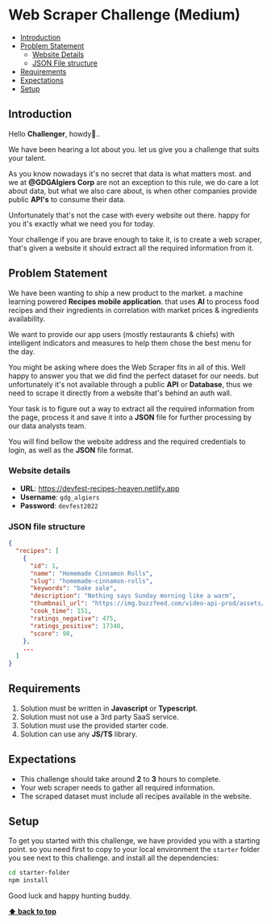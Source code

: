 # Web Scraper Challenge (Medium) <!-- omit in toc -->

- [Introduction](#introduction)
- [Problem Statement](#problem-statement)
  - [Website Details](#website-details)
  - [JSON File structure](#json-file-structure)
- [Requirements](#requirements)
- [Expectations](#expectations)
- [Setup](#setup)

## Introduction

Hello **Challenger**, howdy👋..

We have been hearing a lot about you. let us give you a challenge that suits your talent.

As you know nowadays it's no secret that data is what matters most. and we at **@GDGAlgiers Corp** are not an exception to this rule, we do care a lot about data, but what we also care about, is when other companies provide public **API's** to consume their data.

Unfortunately that's not the case with every website out there. happy for you it's exactly what we need you for today.

Your challenge if you are brave enough to take it, is to create a web scraper, that's given a website it should extract all the required information from it.

## Problem Statement

We have been wanting to ship a new product to the market. a machine learning powered **Recipes mobile application**. that uses **AI** to process food recipes and their ingredients in correlation with market prices & ingredients availability.

We want to provide our app users (mostly restaurants & chiefs) with intelligent indicators and measures to help them chose the best menu for the day.

You might be asking where does the Web Scraper fits in all of this.
Well happy to answer you that we did find the perfect dataset for our needs. but unfortunately it's not available through a public **API** or **Database**, thus we need to scrape it directly from a website that's behind an auth wall.

Your task is to figure out a way to extract all the required information from the page, process it and save it into a **JSON** file for further processing by our data analysts team.

You will find bellow the website address and the required credentials to login, as well as the **JSON** file format.

### Website details

- **URL**: <https://devfest-recipes-heaven.netlify.app>
- **Username**: `gdg_algiers`
- **Password**: `devfest2022`

### JSON file structure

```json
{
  "recipes": [
    {
      "id": 1,
      "name": "Homemade Cinnamon Rolls",
      "slug": "homemade-cinnamon-rolls",
      "keywords": "bake sale",
      "description": "Nothing says Sunday morning like a warm",
      "thumbnail_url": "https://img.buzzfeed.com/video-api-prod/assets/9d589367531e4c12a4937e30e521c865/fbthumb.jpg",
      "cook_time": 151,
      "ratings_negative": 475,
      "ratings_positive": 17340,
      "score": 98,
    },
    ...
  ]
}
```

## Requirements

1. Solution must be written in **Javascript** or **Typescript**.
2. Solution must not use a 3rd party SaaS service.
3. Solution must use the provided starter code.
4. Solution can use any **JS/TS** library.

## Expectations

- This challenge should take around **2** to **3** hours to complete.
- Your web scraper needs to gather all required information.
- The scraped dataset must include all recipes available in the website.

## Setup

To get you started with this challenge, we have provided you with a starting point. so you need first to copy to your local environment the `starter` folder you see next to this challenge. and install all the dependencies:

```bash
cd starter-folder
npm install
```

Good luck and happy hunting buddy.

**[⬆ back to top](#introduction)**

